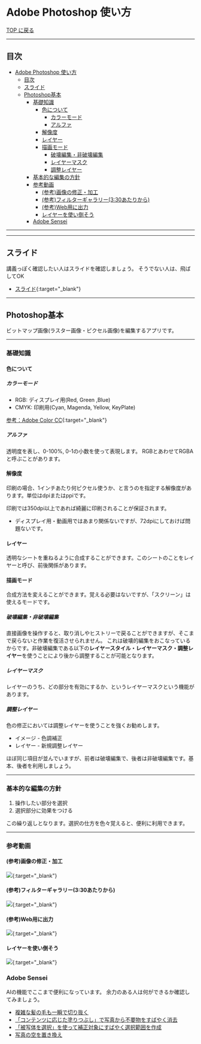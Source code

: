 # Adobe Photoshop 使い方

[TOP に戻る](../../index.md)

---

## 目次

- [Adobe Photoshop 使い方](#adobe-photoshop-使い方)
  - [目次](#目次)
  - [スライド](#スライド)
  - [Photoshop基本](#photoshop基本)
    - [基礎知識](#基礎知識)
      - [色について](#色について)
        - [カラーモード](#カラーモード)
        - [アルファ](#アルファ)
      - [解像度](#解像度)
      - [レイヤー](#レイヤー)
      - [描画モード](#描画モード)
        - [破壊編集・非破壊編集](#破壊編集非破壊編集)
        - [レイヤーマスク](#レイヤーマスク)
        - [調整レイヤー](#調整レイヤー)
    - [基本的な編集の方針](#基本的な編集の方針)
    - [参考動画](#参考動画)
      - [(参考)画像の修正・加工](#参考画像の修正加工)
      - [(参考)フィルターギャラリー(3:30あたりから)](#参考フィルターギャラリー330あたりから)
      - [(参考)Web用に出力](#参考web用に出力)
      - [レイヤーを使い倒そう](#レイヤーを使い倒そう)
    - [Adobe Sensei](#adobe-sensei)


---
---
## スライド
講義っぽく確認したい人はスライドを確認しましょう。
そうでない人は、飛ばしてOK

- [スライド](./AdobePhotoshop_slide.pdf){:target="_blank"}


---
## Photoshop基本
ビットマップ画像(ラスター画像・ピクセル画像)を編集するアプリです。

---

### 基礎知識
#### 色について
##### カラーモード
- RGB: ディスプレイ用(Red, Green ,Blue)
- CMYK: 印刷用(Cyan, Magenda, Yellow, KeyPlate)

[参考：Adobe Color CC](https://color.adobe.com/ja/){:target="_blank"}

##### アルファ
透明度を表し、0-100%, 0-1の小数を使って表現します。
RGBとあわせてRGBAと呼ぶことがあります。

#### 解像度
印刷の場合、1インチあたり何ピクセル使うか、と言うのを指定する解像度があります。単位はdpiまたはppiです。

印刷では350dpi以上であれば綺麗に印刷されることが保証されます。

- ディスプレイ用・動画用ではあまり関係ないですが、72dpiにしておけば問題ないです。

#### レイヤー
透明なシートを重ねるように合成することができます。このシートのことをレイヤーと呼び、前後関係があります。

#### 描画モード
合成方法を変えることができます。覚える必要はないですが、「スクリーン」は使えるモードです。

##### 破壊編集・非破壊編集
直接画像を操作すると、取り消しやヒストリーで戻ることができますが、そこまで戻らないと作業を復活させられません。
これは破壊的編集をおこなっているからです。非破壊編集である以下の**レイヤースタイル・レイヤーマスク・調整レイヤー**を使うことにより後から調整することが可能となります。

##### レイヤーマスク
レイヤーのうち、どの部分を有効にするか、というレイヤーマスクという機能があります。

##### 調整レイヤー
色の修正においては調整レイヤーを使うことを強くお勧めします。
- イメージ - 色調補正
- レイヤー - 新規調整レイヤー 

ほぼ同じ項目が並んでいますが、前者は破壊編集で、後者は非破壊編集です。基本、後者を利用しましょう。

---
### 基本的な編集の方針
  1. 操作したい部分を選択
  2. 選択部分に効果をつける

この繰り返しとなります。選択の仕方を色々覚えると、便利に利用できます。

---
### 参考動画
#### (参考)画像の修正・加工
[![](https://img.youtube.com/vi/BQm5IScf_nA/0.jpg)](https://www.youtube.com/watch?v=BQm5IScf_nA){:target="_blank"}

#### (参考)フィルターギャラリー(3:30あたりから)
[![](https://img.youtube.com/vi/Ryr8RxNGizw/0.jpg)](https://www.youtube.com/watch?v=Ryr8RxNGizw){:target="_blank"}

#### (参考)Web用に出力
[![](https://img.youtube.com/vi/SaBsZTTZSQM/0.jpg)](https://www.youtube.com/watch?v=SaBsZTTZSQM){:target="_blank"}

#### レイヤーを使い倒そう
[![](https://img.youtube.com/vi/NUzHjXtVIUk/0.jpg)](https://www.youtube.com/watch?v=NUzHjXtVIUk){:target="_blank"}


### Adobe Sensei
AIの機能でここまで便利になっています。
余力のある人は何ができるか確認してみましょう。
- [複雑な髪の⽑も⼀瞬で切り抜く](https://helpx.adobe.com/jp/photoshop/how-to/jp-auto-select.html)
- [「コンテンツに応じた塗りつぶし」で写真から不要物をすばやく消去](https://helpx.adobe.com/jp/photoshop/how-to/arima-content-aware-fill.html)
- [「被写体を選択」を使って補正対象にすばやく選択範囲を作成](https://helpx.adobe.com/jp/photoshop/how-to/kakita-select-subject.html)
- [写真の空を置き換え](https://helpx.adobe.com/jp/photoshop/using/replace-sky.html)


